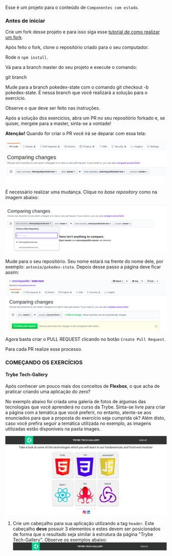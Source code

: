 Esse é um projeto para o conteúdo de `Componentes com estado`.

### Antes de iniciar

Crie um fork desse projeto e para isso siga esse [tutorial de como realizar um fork](https://guides.github.com/activities/forking/).

Após feito o fork, clone o repositório criado para o seu computador.

Rode o `npm install`.

Vá para a branch master do seu projeto e execute o comando:

git branch

Mude para a branch pokedex-state com o comando git checkout -b pokedex-state. É nessa branch que você realizará a solução para o exercício.

Observe o que deve ser feito nas instruções.

Após a solução dos exercícios, abra um PR no seu repositório forkado e, se quiser, mergeie para a master, sinta-se a vontade!

**Atenção!** Quando for criar o PR você irá se deparar com essa tela:

![PR do exercício](images/example-pr.png)

É necessário realizar uma mudança. Clique no *base repository* como na imagem abaixo:

![Mudando a base do repositório](images/change-base.png)

Mude para o seu repositório. Seu nome estará na frente do nome dele, por exemplo: `antonio/pokedex-state`. Depois desse passo a página deve ficar assim:

![Após mudança](images/after-change.png)

Agora basta criar o PULL REQUEST clicando no botão `Create Pull Request`.

Para cada PR realize esse processo.

### COMEÇANDO OS EXERCÍCIOS

#### Trybe Tech-Gallery

Após conhecer um pouco mais dos conceitos de **Flexbox**, o que acha de praticar criando uma aplicação do zero? 

No exemplo abaixo foi criada uma galeria de fotos de algumas das tecnologias que você aprenderá no curso da Trybe. Sinta-se livre para criar a página com a temática que você preferir, no entanto, atente-se aos enunciados para que a proposta do exercício seja cumprida ok? Além disto, caso você prefira seguir a temática utilizada no exemplo, as imagens utilizadas estão disponíveis na pasta images.

![Trybe Gallery Preview](images/trybe-tech-gallery.jpeg)

1. Crie um cabeçalho para sua aplicação utilizando a tag `header`. Este cabeçalho **deve** possuir 3 elementos e estes devem ser posicionados de forma que o resultado seja similar à estrutura da página "Trybe Tech-Gallery". Observe os exemplos abaixo:
![Header Exemple](images/trybe-tech-gallery-header.jpeg)